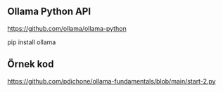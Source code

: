 ## Ollama Python API

https://github.com/ollama/ollama-python


pip install ollama


## Örnek kod

https://github.com/pdichone/ollama-fundamentals/blob/main/start-2.py
